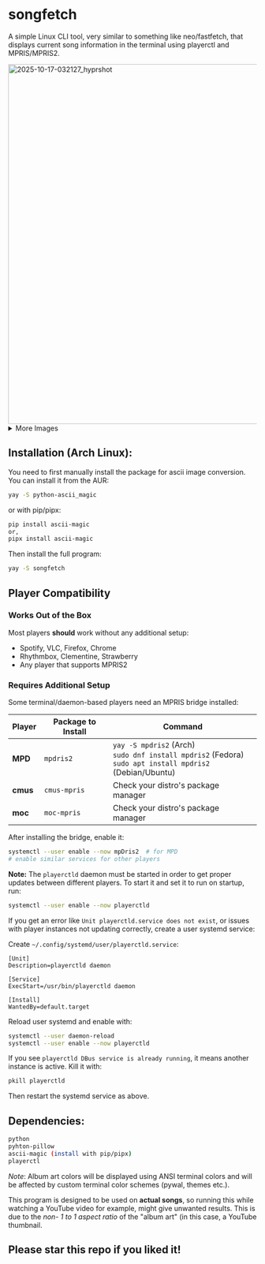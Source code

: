 # songfetch
A simple Linux CLI tool, very similar to something like neo/fastfetch, that displays current song information in the terminal using playerctl and MPRIS/MPRIS2.

<img width="1186" height="730" alt="2025-10-17-032127_hyprshot" src="https://github.com/user-attachments/assets/761d714a-932d-4c5b-8065-5f6ae9fcb505" />

<details>
  <summary>More Images</summary>
  <img width="2241" height="1400" alt="2025-10-17-031524_hyprshot" src="https://github.com/user-attachments/assets/32ff2ed2-dce1-47f5-b3f7-9aa397152588" />
<img width="2241" height="1401" alt="2025-10-17-031901_hyprshot" src="https://github.com/user-attachments/assets/adf539ad-9fda-4283-99b5-3c7e7f44a834" />
</details>

## Installation (Arch Linux):
You need to first manually install the package for ascii image conversion. You can install it from the AUR:
```bash
yay -S python-ascii_magic
```
or with pip/pipx:
```bash
pip install ascii-magic
or,
pipx install ascii-magic
```
Then install the full program:
```bash
yay -S songfetch
```

## Player Compatibility

### Works Out of the Box

Most players **should** work without any additional setup:
- Spotify, VLC, Firefox, Chrome
- Rhythmbox, Clementine, Strawberry
- Any player that supports MPRIS2

### Requires Additional Setup

Some terminal/daemon-based players need an MPRIS bridge installed:

| Player | Package to Install | Command |
|--------|-------------------|---------|
| **MPD** | `mpdris2` | `yay -S mpdris2` (Arch)<br>`sudo dnf install mpdris2` (Fedora)<br>`sudo apt install mpdris2` (Debian/Ubuntu)|
| **cmus** | `cmus-mpris` | Check your distro's package manager |
| **moc** | `moc-mpris` | Check your distro's package manager |

After installing the bridge, enable it:
```bash
systemctl --user enable --now mpDris2  # for MPD
# enable similar services for other players
```

**Note:** The `playerctld` daemon must be started in order to get proper updates between different players. To start it and set it to run on startup, run:
```bash
systemctl --user enable --now playerctld
```

If you get an error like `Unit playerctld.service does not exist`, or issues with player instances not updating correctly, create a user systemd service:

Create `~/.config/systemd/user/playerctld.service`:
```
[Unit]
Description=playerctld daemon

[Service]
ExecStart=/usr/bin/playerctld daemon

[Install]
WantedBy=default.target
```

Reload user systemd and enable with:
```bash
systemctl --user daemon-reload
systemctl --user enable --now playerctld
```

If you see `playerctld DBus service is already running`, it means another instance is active. Kill it with:
```bash
pkill playerctld
```
Then restart the systemd service as above.

## Dependencies:
```bash
python
pyhton-pillow
ascii-magic (install with pip/pipx)
playerctl
```

*Note*: Album art colors will be displayed using ANSI terminal colors and will be affected by custom terminal color schemes (pywal, themes etc.).

This program is designed to be used on **actual songs**, so running this while watching a YouTube video for example, might give unwanted results. This is due to the *non- 1 to 1 aspect ratio* of the "album art" (in this case, a YouTube thumbnail.

## Please star this repo if you liked it!
